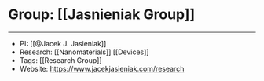 # Group: [[Jasnieniak Group]]
---
- PI: [[@Jacek J. Jasieniak]]
- Research: [[Nanomaterials]] [[Devices]]
- Tags: [[Research Group]]
- Website: https://www.jacekjasieniak.com/research